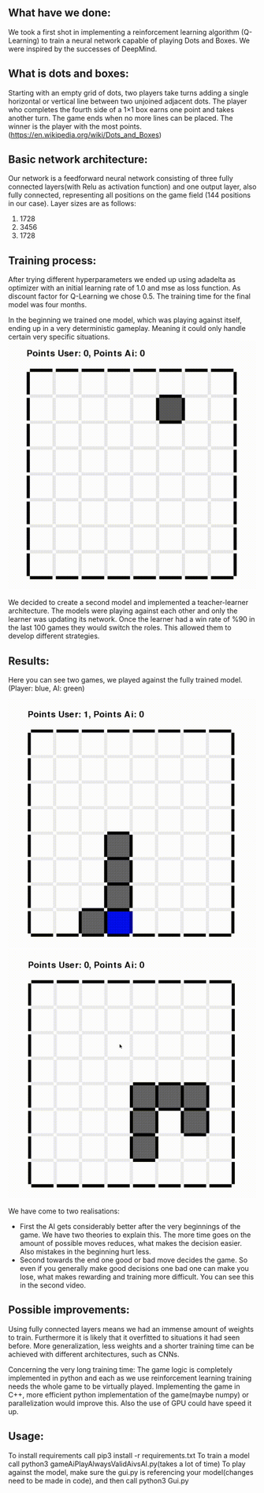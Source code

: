 ## What have we done:
We took a first shot in implementing a reinforcement learning algorithm (Q-Learning) to train a neural network capable of playing Dots and Boxes. We were inspired by the successes of DeepMind.

## What is dots and boxes:
Starting with an empty grid of dots, two players take turns adding a single horizontal or vertical line between two unjoined adjacent dots. The player who completes the fourth side of a 1×1 box earns one point and takes another turn. The game ends when no more lines can be placed. The winner is the player with the most points. (https://en.wikipedia.org/wiki/Dots_and_Boxes)

## Basic network architecture:
Our network is a feedforward neural network consisting of three fully connected layers(with Relu as activation function) and one output layer, also fully connected, representing all positions on the game field (144 positions in our case).
Layer sizes are as follows:
1. 1728
2. 3456
3. 1728

## Training process:
After trying different hyperparameters we ended up using adadelta as optimizer with an initial learning rate of 1.0 and mse as loss function. As discount factor for Q-Learning we chose 0.5. The training time for the final model was four months.

In the beginning we trained one model, which was playing against itself, ending up in a very deterministic gameplay. Meaning it could only handle certain very specific situations.
![](dotsandboxesai_demo_deterministic.gif)

We decided to create a second model and implemented a teacher-learner architecture. The models were playing against each other and only the learner was updating its network. Once the learner had a win rate of %90 in the last 100 games they would switch the roles. This allowed them to develop different strategies.

## Results:
Here you can see two games, we played against the fully trained model. (Player: blue, AI: green)

![](dotsandboxesai_demo_1.gif)
![](dotsandboxesai_demo_2.gif)

We have come to two realisations: 
- First the AI gets considerably better after the very beginnings of the game. We have two theories to explain this. The more time goes on the amount of possible moves reduces, what makes the decision easier. Also mistakes in the beginning hurt less.
- Second towards the end one good or bad move decides the game. So even if you generally make good decisions one bad one can make you lose, what makes rewarding and training more difficult. You can see this in the second video.

## Possible improvements:
Using fully connected layers means we had an immense amount of weights to train. Furthermore it is likely that it overfitted to situations it had seen before. More generalization, less weights and a shorter training time can be achieved with different architectures, such as CNNs.

Concerning the very long training time:
The game logic is completely implemented in python and each as we use reinforcement learning training needs the whole game to be virtually played. Implementing the game in C++, more efficient python implementation of the game(maybe numpy) or parallelization would improve this. Also the use of GPU could have speed it up.

## Usage:
To install requirements call pip3 install -r requirements.txt
To train a model call python3 gameAiPlayAlwaysValidAivsAI.py(takes a lot of time)
To play against the model, make sure the gui.py is referencing your model(changes need to be made in code), and then call python3 Gui.py
